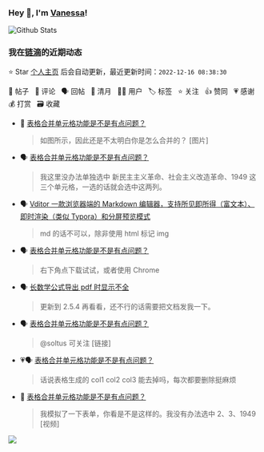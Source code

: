 ### Hey 👋, I'm [Vanessa](http://vanessa.b3log.org/)!

![Github Stats](https://github-readme-stats.vercel.app/api?username=Vanessa219&show_icons=true)

<!--events start -->

### 我在[链滴](https://ld246.com)的近期动态

⭐️ Star [个人主页](https://github.com/Vanessa219/Vanessa219) 后会自动更新，最近更新时间：`2022-12-16 08:38:30`

📝 帖子 &nbsp; 💬 评论 &nbsp; 🗣 回帖 &nbsp; 🌙 清月 &nbsp; 👨‍💻 用户 &nbsp; 🏷️ 标签 &nbsp; ⭐️ 关注 &nbsp; 👍 赞同 &nbsp; 💗 感谢 &nbsp; 💰 打赏 &nbsp; 🗃 收藏

* 💬 [表格合并单元格功能是不是有点问题？](https://ld246.com/article/1670058423507/comment/1671071145984#comments)

  > 如图所示，因此还是不太明白你是怎么合并的？ [图片]
* 🗣 [表格合并单元格功能是不是有点问题？](https://ld246.com/article/1670058423507/comment/1671003980138#comments)

  > 我这里没办法单独选中 新民主主义革命、社会主义改造革命、1949 这三个单元格，一选的话就会选中这两列。
* 🗣 [Vditor 一款浏览器端的 Markdown 编辑器，支持所见即所得（富文本）、即时渲染（类似 Typora）和分屏预览模式](https://ld246.com/article/1549638745630/comment/1671069266404#comments)

  > md 的话不可以，除非使用 html 标记 img
* 🗣 [表格合并单元格功能是不是有点问题？](https://ld246.com/article/1670058423507/comment/1670987916704#comments)

  > 右下角点下载试试，或者使用 Chrome
* 🗣 [长数学公式导出 pdf 时显示不全](https://ld246.com/article/1670826258870/comment/1670902224341#comments)

  > 更新到 2.5.4 再看看，还不行的话需要把文档发我一下。
* 🗣 [表格合并单元格功能是不是有点问题？](https://ld246.com/article/1670058423507/comment/1670855287578#comments)

  > @soltus 可关注 [链接]
* 💗🗣 [表格合并单元格功能是不是有点问题？](https://ld246.com/article/1670058423507/comment/1670855287578#comments)

  > 话说表格生成的 col1 col2 col3 能去掉吗，每次都要删除挺麻烦
* 💬 [表格合并单元格功能是不是有点问题？](https://ld246.com/article/1670058423507/comment/1670855287578#comments)

  > 我模拟了一下表单，你看是不是这样的。我没有办法选中 2、3、1949 [视频]


<!--events end -->

<a title="Hits" target="_blank" href="https://github.com/Vanessa219/Vanessa219"><img src="https://hits.b3log.org/Vanessa219/Vanessa219.svg"></a>
